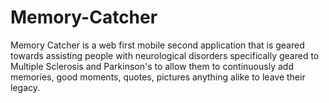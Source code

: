 # Memory-Catcher
Memory Catcher is a web first mobile second application that is geared towards assisting people with neurological disorders specifically geared to Multiple Sclerosis and Parkinson's to allow them to continuously add memories, good moments, quotes, pictures anything alike to leave their legacy.
